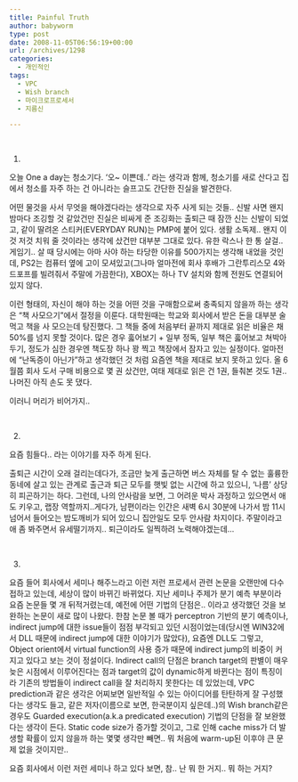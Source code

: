 ```yaml
---
title: Painful Truth
author: babyworm
type: post
date: 2008-11-05T06:56:19+00:00
url: /archives/1298
categories:
  - 개인적인
tags:
  - VPC
  - Wish branch
  - 마이크로프로세서
  - 지름신

---
```

 

1. 

오늘 One a day는 청소기다. &#8216;오~ 이쁜데..&#8217; 라는 생각과 함께, 청소기를 새로 산다고 집에서 청소를 자주 하는 건 아니라는 슬프고도 간단한 진실을 발견한다. 

어떤 물것을 사서 무엇을 해야겠다라는 생각으로 자주 사게 되는 것들.. 신발 사면 왠지 밤마다 조깅할 것 같았건만 진실은 비싸게 준 조깅화는 출퇴근 때 잠깐 신는 신발이 되었고, 같이 딸려온 스티커(EVERYDAY RUN)는 PMP에 붙어 있다. 생활 소독제.. 왠지 이것 저것 치워 줄 것이라는 생각에 샀건만 대부분 그대로 있다. 유한 락스나 한 통 살걸.. 게임기.. 살 때 당시에는 아마 사야 하는 타당한 이유를 500가지는 생각해 내었을 것인데, PS2는 컴퓨터 옆에 고이 모셔있고(그나마 얼마전에 회사 후배가 그란투리스모 4와 드포프를 빌려줘서 주말에 가끔한다), XBOX는 하나 TV 설치와 함께 전원도 연결되어 있지 않다. 

이런 형태의, 자신이 해야 하는 것을 어떤 것을 구매함으로써 충족되지 않을까 하는 생각은 &#8220;책 사모으기&#8221;에서 절정을 이룬다. 대학원때는 학교와 회사에서 받은 돈을 대부분 술 먹고 책을 사 모으는데 탕진했다. 그 책들 중에 처음부터 끝까지 제대로 읽은 비율은 채 50%를 넘지 못할 것이다. 많은 경우 훓어보기 + 일부 정독, 일부 책은 훓어보고 쳐박아두기, 정도가 심한 경우엔 책도장 하나 꽝 찍고 책장에서 잠자고 있는 실정이다. 얼마전에 &#8220;난독증이 아닌가&#8221;하고 생각했던 것 처럼 요즘엔 책을 제대로 보지 못하고 있다. 올 6월쯤 회사 도서 구매 비용으로 몇 권 샀건만, 여태 제대로 읽은 건 1권, 들춰본 것도 1권.. 나머진 아직 손도 못 댔다. 

이러니 머리가 비어가지.. 

 

2. 

요즘 힘들다.. 라는 이야기를 자주 하게 된다. 

출퇴근 시간이 오래 걸리는데다가, 조금만 늦게 출근하면 버스 자체를 탈 수 없는 훌륭한 동네에 살고 있는 관계로 출근과 퇴근 모두를 햇빛 없는 시간에 하고 있으니, &#8216;나름&#8217; 상당히 피곤하기는 하다. 그런데, 나의 안사람을 보면, 그 어려운 박사 과정하고 있으면서 애도 키우고, 랩장 역할까지..게다가, 남편이라는 인간은 새벽 6시 30분에 나가서 밤 11시 넘어서 들어오는 밤도깨비가 되어 있으니 집안일도 모두 안사람 차지이다. 주말이라고 애 좀 봐주면서 유세떨기까지.. 퇴근이라도 일찍하려 노력해야겠는데… 

 

3. 

요즘 들어 회사에서 세미나 해주느라고 이런 저런 프로세서 관련 논문을 오랜만에 다수 접하고 있는데, 세상이 많이 바뀌긴 바뀌었다. 지난 세미나 주제가 분기 예측 부분이라 요즘 논문들 몇 개 뒤적거렸는데, 예전에 어떤 기법의 단점은.. 이라고 생각했던 것을 보완하는 논문이 새로 많이 나왔다. 한참 논문 볼 때가 perceptron 기반의 분기 예측이나, indirect jump에 대한 issue들이 점점 부각되고 있던 시점이었는데(당시엔 WIN32에서 DLL 때문에 indirect jump에 대한 이야기가 많았다), 요즘엔 DLL도 그렇고, Object orient에서 virtual function의 사용 증가 때문에 indirect jump의 비중이 커지고 있다고 보는 것이 정설이다. Indirect call의 단점은 branch target의 판별이 매우 늦은 시점에서 이루어진다는 점과 target의 값이 dynamic하게 바뀐다는 점이 특징이라 기존의 방법들이 indirect call을 잘 처리하지 못한다는 데 있었는데, VPC prediction과 같은 생각은 어찌보면 일반적일 수 있는 아이디어를 탄탄하게 잘 구성했다는 생각도 들고, 같은 저자(이름으로 보면, 한국분이지 싶은데..)의 Wish branch같은 경우도 Guarded execution(a.k.a predicated execution) 기법의 단점을 잘 보완했다는 생각이 든다. Static code size가 증가할 것이고, 그로 인해 cache miss가 더 발생할 확률이 있지 않을까 하는 몇몇 생각만 빼면.. 뭐 처음에 warm-up된 이후야 큰 문제 없을 것이지만.. 

요즘 회사에서 이런 저런 세미나 하고 있다 보면, 참.. 난 뭐 한 거지.. 뭐 하는 거지?